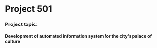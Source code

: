 # Project 501
### Project topic:
#### Development of automated information system for the city's palace of culture
